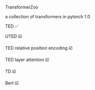 TransformerZoo

a collection of transformers in pytorch 1.0


TED ✅

UTED ☑️

TED relative position encoding ☑️

TED layer attention ☑️

TD ☑️

Bert ☑️


